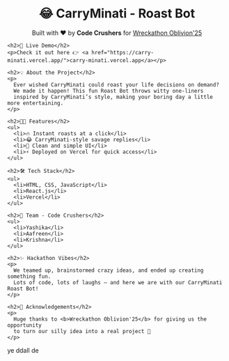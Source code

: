 <!DOCTYPE html>
<html>
  <body>
    <h1 align="center">😂 CarryMinati - Roast Bot</h1>
    <p align="center">
      Built with ❤ by <b>Code Crushers</b> for 
      <a href="https://unstop.com/hackathons/wreckathon-oblivion25-dcode-nsut-1533528">Wreckathon Oblivion'25</a>
    </p>

    <h2>🚀 Live Demo</h2>
    <p>Check it out here 👉 <a href="https://carry-minati.vercel.app/">carry-minati.vercel.app</a></p>

    <h2>💡 About the Project</h2>
    <p>
      Ever wished CarryMinati could roast your life decisions on demand?  
      We made it happen! This fun Roast Bot throws witty one-liners 
      inspired by CarryMinati’s style, making your boring day a little more entertaining.  
    </p>

    <h2>👨‍💻 Features</h2>
    <ul>
      <li>🔥 Instant roasts at a click</li>
      <li>😂 CarryMinati-style savage replies</li>
      <li>🎨 Clean and simple UI</li>
      <li>⚡ Deployed on Vercel for quick access</li>
    </ul>

    <h2>🛠 Tech Stack</h2>
    <ul>
      <li>HTML, CSS, JavaScript</li>
      <li>React.js</li>
      <li>Vercel</li>
    </ul>

    <h2>👥 Team - Code Crushers</h2>
    <ul>
      <li>Yashika</li>
      <li>Aafreen</li>
      <li>Krishna</li>
    </ul>

    <h2>✨ Hackathon Vibes</h2>
    <p>
      We teamed up, brainstormed crazy ideas, and ended up creating something fun.  
      Lots of code, lots of laughs — and here we are with our CarryMinati Roast Bot!  
    </p>

    <h2>🙏 Acknowledgements</h2>
    <p>
      Huge thanks to <b>Wreckathon Oblivion'25</b> for giving us the opportunity  
      to turn our silly idea into a real project 🚀
    </p>
  </body>
</html>
ye ddall de
